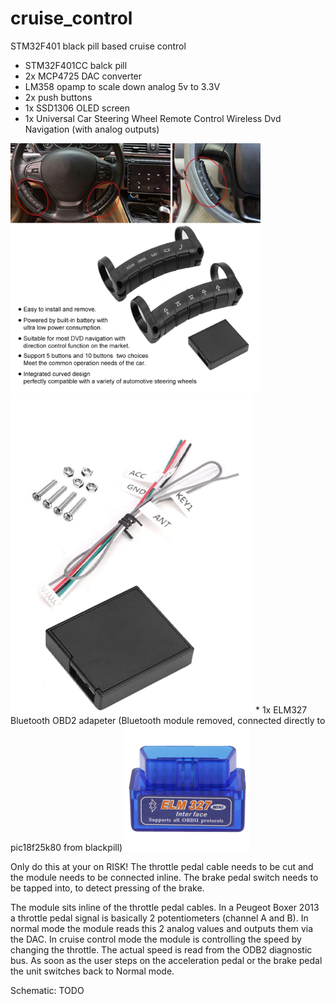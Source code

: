 # cruise_control
STM32F401 black pill based cruise control
* STM32F401CC balck pill
* 2x MCP4725 DAC converter
* LM358 opamp to scale down analog 5v to 3.3V 
* 2x push buttons
* 1x SSD1306 OLED screen
* 1x Universal Car Steering Wheel Remote Control Wireless Dvd Navigation (with analog outputs)
<img src="https://raw.githubusercontent.com/szbeni/cruise_control/main/buttons.jpg" width="400">
<img src="https://raw.githubusercontent.com/szbeni/cruise_control/main/button_receiver.png">
* 1x ELM327 Bluetooth OBD2 adapeter (Bluetooth module removed, connected directly to pic18f25k80 from blackpill)
<img src="https://raw.githubusercontent.com/szbeni/cruise_control/main/elm327_mini.jpg" width="200">


Only do this at your on RISK!
The throttle pedal cable needs to be cut and the module needs to be connected inline.
The brake pedal switch needs to be tapped into, to detect pressing of the brake.

The module sits inline of the throttle pedal cables. In a Peugeot Boxer 2013 a throttle pedal signal is basically 2 potentiometers (channel A and B).
In normal mode the module reads this 2 analog values and outputs them via the DAC.
In cruise control mode the module is controlling the speed by changing the throttle.
The actual speed is read from the ODB2 diagnostic bus. As soon as the user steps on the acceleration pedal or the brake pedal the unit switches back to Normal mode.

Schematic: TODO
